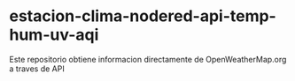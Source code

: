 # estacion-clima-nodered-api-temp-hum-uv-aqi
Este repositorio obtiene informacion directamente de OpenWeatherMap.org a traves de API

